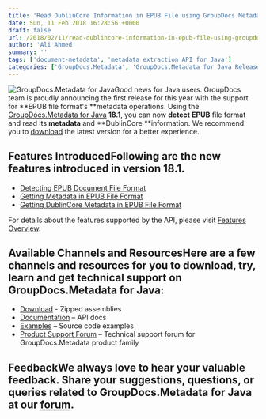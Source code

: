 ```yaml
---
title: 'Read DublinCore Information in EPUB File using GroupDocs.Metadata for Java 18.1'
date: Sun, 11 Feb 2018 16:28:56 +0000
draft: false
url: /2018/02/11/read-dublincore-information-in-epub-file-using-groupdocs.metadata-for-java18.1/
author: 'Ali Ahmed'
summary: ''
tags: ['document-metadata', 'metadata extraction API for Java']
categories: ['GroupDocs.Metadata', 'GroupDocs.Metadata for Java Releases', 'GroupDocs.Metadata Product Family']
---
```


![GroupDocs.Metadata for Java](http://blog.groupdocs.com/wp-content/uploads/sites/4/2017/12/groupdocs-metadata-java.png "GroupDocs-Metadata-theme-100x100")Good news for Java users. GroupDocs team is proudly announcing the first release for this year with the support for **EPUB file format's **metadata operations. Using the [GroupDocs.Metadata for Java](https://products.groupdocs.com/metadata/java) **18.1**, you can now **detect** **EPUB** file format and read its **metadata** and **DublinCore **information. We recommend you to [download](https://downloads.groupdocs.com/metadata/java/new-releases/groupdocs.metadata-for-java-18.1/) the latest version for a better experience.

## Features IntroducedFollowing are the new features introduced in version **18.1**.

*   [Detecting EPUB Document File Format](https://docs.groupdocs.com/watermark/java/)
*   [Getting Metadata in EPUB File Format](https://docs.groupdocs.com/watermark/java/)
*   [Getting DublinCore Metadata in EPUB File Format](https://docs.groupdocs.com/metadata/java/)

For details about the features supported by the API, please visit [Features Overview](https://docs.groupdocs.com/display/metadatajava/Features+Overview).

## Available Channels and ResourcesHere are a few channels and resources for you to download, try, learn and get technical support on GroupDocs.Metadata for Java:

*   [Download](https://downloads.groupdocs.com/metadata/java) - Zipped assemblies
*   [Documentation](https://docs.groupdocs.com/metadata/java/) – API docs
*   [Examples](https://github.com/groupdocs-metadata/GroupDocs.Metadata-for-Java) – Source code examples
*   [Product Support Forum](https://forum.groupdocs.com/c/metadata) – Technical support forum for GroupDocs.Metadata product family

## FeedbackWe always love to hear your valuable feedback. Share your suggestions, questions, or queries related to GroupDocs.Metadata for Java at our [forum](https://forum.groupdocs.com/c/metadata).




